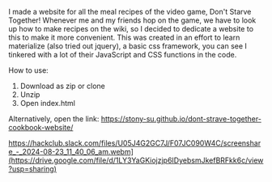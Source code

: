 I made a website for all the meal recipes of the video game, Don't Starve Together! Whenever me and my friends hop on the game, we have to look up how to make recipes on the wiki, so I decided to dedicate a website to this to make it more convenient.
This was created in an effort to learn materialize (also tried out jquery), a basic css framework, you can see I tinkered with a lot of their JavaScript and CSS functions in the code. 

How to use:
1. Download as zip or clone
2. Unzip
3. Open index.html

Alternatively, open the link: https://stony-su.github.io/dont-strave-together-cookbook-website/

https://hackclub.slack.com/files/U05J4G2GC7J/F07JC090W4C/screenshare_-_2024-08-23_11_40_06_am.webm](https://drive.google.com/file/d/1LY3YaGKiojzjp6IDyebsmJkefBRFkk6c/view?usp=sharing)
